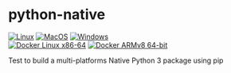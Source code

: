 # python-native
[![Linux](https://github.com/Mizux/python-native/actions/workflows/linux.yml/badge.svg)](https://github.com/Mizux/python-native/actions/workflows/linux.yml)
[![MacOS](https://github.com/Mizux/python-native/actions/workflows/macos.yml/badge.svg)](https://github.com/Mizux/python-native/actions/workflows/macos.yml)
[![Windows](https://github.com/Mizux/python-native/actions/workflows/win.yml/badge.svg)](https://github.com/Mizux/python-native/actions/workflows/win.yml)<br>
[![Docker Linux x86-64](https://github.com/Mizux/python-native/actions/workflows/docker_amd64.yml/badge.svg)](https://github.com/Mizux/python-native/actions/workflows/docker_amd64.yml)
[![Docker ARMv8 64-bit](https://github.com/Mizux/python-native/actions/workflows/docker_arm64v8.yml/badge.svg)](https://github.com/Mizux/python-native/actions/workflows/docker_arm64v8.yml)

Test to build a multi-platforms Native Python 3 package using pip
